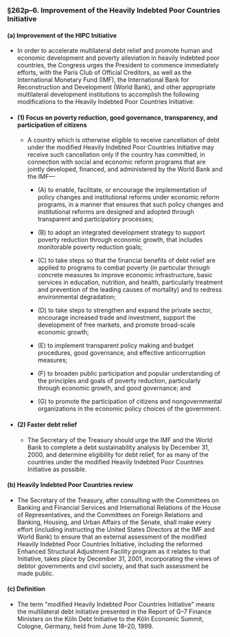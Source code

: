### §262p–6. Improvement of the Heavily Indebted Poor Countries Initiative
#### (a) Improvement of the HIPC Initiative
* In order to accelerate multilateral debt relief and promote human and economic development and poverty alleviation in heavily indebted poor countries, the Congress urges the President to commence immediately efforts, with the Paris Club of Official Creditors, as well as the International Monetary Fund (IMF), the International Bank for Reconstruction and Development (World Bank), and other appropriate multilateral development institutions to accomplish the following modifications to the Heavily Indebted Poor Countries Initiative:

* #### (1) Focus on poverty reduction, good governance, transparency, and participation of citizens
  * A country which is otherwise eligible to receive cancellation of debt under the modified Heavily Indebted Poor Countries Initiative may receive such cancellation only if the country has committed, in connection with social and economic reform programs that are jointly developed, financed, and administered by the World Bank and the IMF—

    * (A) to enable, facilitate, or encourage the implementation of policy changes and institutional reforms under economic reform programs, in a manner that ensures that such policy changes and institutional reforms are designed and adopted through transparent and participatory processes;

    * (B) to adopt an integrated development strategy to support poverty reduction through economic growth, that includes monitorable poverty reduction goals;

    * (C) to take steps so that the financial benefits of debt relief are applied to programs to combat poverty (in particular through concrete measures to improve economic infrastructure, basic services in education, nutrition, and health, particularly treatment and prevention of the leading causes of mortality) and to redress environmental degradation;

    * (D) to take steps to strengthen and expand the private sector, encourage increased trade and investment, support the development of free markets, and promote broad-scale economic growth;

    * (E) to implement transparent policy making and budget procedures, good governance, and effective anticorruption measures;

    * (F) to broaden public participation and popular understanding of the principles and goals of poverty reduction, particularly through economic growth, and good governance; and

    * (G) to promote the participation of citizens and nongovernmental organizations in the economic policy choices of the government.

* #### (2) Faster debt relief
  * The Secretary of the Treasury should urge the IMF and the World Bank to complete a debt sustainability analysis by December 31, 2000, and determine eligibility for debt relief, for as many of the countries under the modified Heavily Indebted Poor Countries Initiative as possible.

#### (b) Heavily Indebted Poor Countries review
* The Secretary of the Treasury, after consulting with the Committees on Banking and Financial Services and International Relations of the House of Representatives, and the Committees on Foreign Relations and Banking, Housing, and Urban Affairs of the Senate, shall make every effort (including instructing the United States Directors at the IMF and World Bank) to ensure that an external assessment of the modified Heavily Indebted Poor Countries Initiative, including the reformed Enhanced Structural Adjustment Facility program as it relates to that Initiative, takes place by December 31, 2001, incorporating the views of debtor governments and civil society, and that such assessment be made public.

#### (c) Definition
* The term "modified Heavily Indebted Poor Countries Initiative" means the multilateral debt initiative presented in the Report of G–7 Finance Ministers on the Köln Debt Initiative to the Köln Economic Summit, Cologne, Germany, held from June 18–20, 1999.